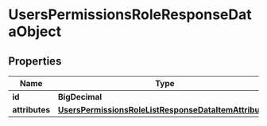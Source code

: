 

# UsersPermissionsRoleResponseDataObject


## Properties

| Name | Type | Description | Notes |
|------------ | ------------- | ------------- | -------------|
|**id** | **BigDecimal** |  |  [optional] |
|**attributes** | [**UsersPermissionsRoleListResponseDataItemAttributes**](UsersPermissionsRoleListResponseDataItemAttributes.md) |  |  [optional] |



